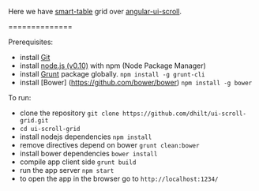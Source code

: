 Here we have [smart-table](https://github.com/lorenzofox3/Smart-Table) grid over [angular-ui-scroll](https://github.com/angular-ui/ui-scroll).

==============

Prerequisites:
* install [Git](http://git-scm.com/)
* install [node.js (v0.10)](http://nodejs.org/) with npm (Node Package Manager)
* install [Grunt](https://github.com/gruntjs/grunt) package globally.  `npm install -g grunt-cli`
* install [Bower] (https://github.com/bower/bower) ` npm install -g bower `

To run:
* clone the repository `git clone https://github.com/dhilt/ui-scroll-grid.git`
* `cd ui-scroll-grid`
* install nodejs dependencies `npm install`
* remove directives depend on bower `grunt clean:bower`
* install bower dependencies `bower install`
* compile app client side `grunt build`
* run the app server `npm start`
* to open the app in the browser go to `http://localhost:1234/`


